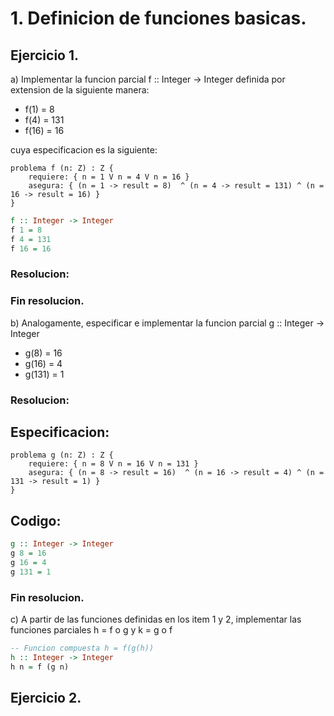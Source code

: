 # 1. Definicion de funciones basicas.

## Ejercicio 1. 

a) Implementar la funcion parcial f :: Integer -> Integer definida por extension de la siguiente manera:

- f(1) = 8
- f(4) = 131
- f(16) = 16

cuya especificacion es la siguiente:

```
problema f (n: Z) : Z {
    requiere: { n = 1 V n = 4 V n = 16 }
    asegura: { (n = 1 -> result = 8)  ^ (n = 4 -> result = 131) ^ (n = 16 -> result = 16) }
}
```

```haskell
f :: Integer -> Integer
f 1 = 8
f 4 = 131
f 16 = 16
```


### Resolucion:

### Fin resolucion.

b) Analogamente, especificar e implementar la funcion parcial g :: Integer -> Integer

- g(8) = 16
- g(16) = 4
- g(131) = 1

### Resolucion:


## Especificacion:

```
problema g (n: Z) : Z {
    requiere: { n = 8 V n = 16 V n = 131 }
    asegura: { (n = 8 -> result = 16)  ^ (n = 16 -> result = 4) ^ (n = 131 -> result = 1) }
}
```

## Codigo:

```haskell
g :: Integer -> Integer
g 8 = 16
g 16 = 4
g 131 = 1
```

### Fin resolucion.

c) A partir de las funciones definidas en los item 1 y 2, implementar las funciones parciales h = f o g y k = g o f


```haskell
-- Funcion compuesta h = f(g(h))
h :: Integer -> Integer
h n = f (g n)
```

## Ejercicio 2. 
